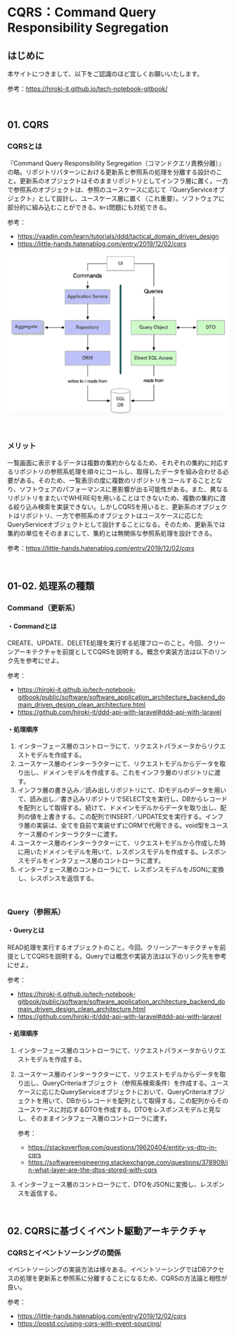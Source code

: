 # CQRS：Command Query Responsibility Segregation

## はじめに

本サイトにつきまして、以下をご認識のほど宜しくお願いいたします。

参考：https://hiroki-it.github.io/tech-notebook-gitbook/

<br>

## 01. CQRS

### CQRSとは

『Command Query Responsibility Segregation（コマンドクエリ責務分離）』の略。リポジトリパターンにおける更新系と参照系の処理を分離する設計のこと。更新系のオブジェクトはそのままリポジトリとしてインフラ層に置く。一方で参照系のオブジェクトは、参照のユースケースに応じて『QueryServiceオブジェクト』として設計し、ユースケース層に置く（これ重要）。ソフトウェアに部分的に組み込むことができる。```N+1```問題にも対処できる。

参考：

- https://vaadin.com/learn/tutorials/ddd/tactical_domain_driven_design
- https://little-hands.hatenablog.com/entry/2019/12/02/cqrs

![cqrs](https://raw.githubusercontent.com/hiroki-it/tech-notebook/master/images/cqrs.png)

<br>

### メリット

一覧画面に表示するデータは複数の集約からなるため、それぞれの集約に対応するリポジトリの参照系処理を順々にコールし、取得したデータを組み合わせる必要がある。そのため、一覧表示の度に複数のリポジトリをコールすることとなり、ソフトウェアのパフォーマンスに悪影響が出る可能性がある。また、異なるリポジトリをまたいでWHERE句を用いることはできないため、複数の集約に渡る絞り込み検索を実装できない。しかしCQRSを用いると、更新系のオブジェクトはリポジトリ、一方で参照系のオブジェクトはユースケースに応じたQueryServiceオブジェクトとして設計することになる。そのため、更新系では集約の単位をそのままにして、集約とは無関係な参照系処理を設計できる。

参考：https://little-hands.hatenablog.com/entry/2019/12/02/cqrs

<br>

## 01-02. 処理系の種類

### Command（更新系）

#### ・Commandとは

CREATE、UPDATE、DELETE処理を実行する処理フローのこと。今回、クリーンアーキテクチャを前提としてCQRSを説明する。概念や実装方法は以下のリンク先を参考にせよ。

参考：

- https://hiroki-it.github.io/tech-notebook-gitbook/public/software/software_application_architecture_backend_domain_driven_design_clean_architecture.html
- https://github.com/hiroki-it/ddd-api-with-laravel#ddd-api-with-laravel

#### ・処理順序

1. インターフェース層のコントローラにて、リクエストパラメータからリクエストモデルを作成する。
2. ユースケース層のインターラクターにて、リクエストモデルからデータを取り出し、ドメインモデルを作成する。これをインフラ層のリポジトリに渡す。
3. インフラ層の書き込み／読み出しリポジトリにて、IDモデルのデータを用いて、読み出し／書き込みリポジトリでSELECT文を実行し、DBからレコードを配列として取得する。続けて、ドメインモデルからデータを取り出し、配列の値を上書きする。この配列でINSERT／UPDATE文を実行する。インフラ層の実装は、全てを自前で実装せずにORMで代用できる。void型をユースケース層のインターラクターに渡す。
4. ユースケース層のインターラクターにて、リクエストモデルから作成した時に用いたドメインモデルを用いて、レスポンスモデルを作成する。レスポンスモデルをインタフェース層のコントローラに渡す。
5. インターフェース層のコントローラにて、レスポンスモデルをJSONに変換し、レスポンスを返信する。

<br>

### Query（参照系）

#### ・Queryとは

READ処理を実行するオブジェクトのこと。今回、クリーンアーキテクチャを前提としてCQRSを説明する。Queryでは概念や実装方法は以下のリンク先を参考にせよ。

参考：

- https://hiroki-it.github.io/tech-notebook-gitbook/public/software/software_application_architecture_backend_domain_driven_design_clean_architecture.html
- https://github.com/hiroki-it/ddd-api-with-laravel#ddd-api-with-laravel

#### ・処理順序

1. インターフェース層のコントローラにて、リクエストパラメータからリクエストモデルを作成する。

2. ユースケース層のインターラクターにて、リクエストモデルからデータを取り出し、QueryCriteriaオブジェクト（参照系検索条件）を作成する。ユースケースに応じたQueryServiceオブジェクトにおいて、QueryCriteriaオブジェクトを用いて、DBからレコードを配列として取得する。この配列からそのユースケースに対応するDTOを作成する。DTOをレスポンスモデルと見なし、そのままインタフェース層のコントローラに渡す。

   参考：

   - https://stackoverflow.com/questions/19620404/entity-vs-dto-in-cqrs
   - https://softwareengineering.stackexchange.com/questions/378909/in-what-layer-are-the-dtos-stored-with-cqrs

3. インターフェース層のコントローラにて、DTOをJSONに変換し、レスポンスを返信する。

<br>

## 02. CQRSに基づくイベント駆動アーキテクチャ

### CQRSとイベントソーシングの関係

イベントソーシングの実装方法は様々ある。イベントソーシングではDBアクセスの処理を更新系と参照系に分離することになるため、CQRSの方法論と相性が良い。

参考：

- https://little-hands.hatenablog.com/entry/2019/12/02/cqrs
- https://postd.cc/using-cqrs-with-event-sourcing/

